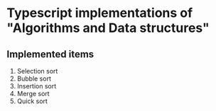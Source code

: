 # Typescript implementations of "Algorithms and Data structures"

## Implemented items

1.  Selection sort
2.  Bubble sort
3.  Insertion sort
4.  Merge sort
5.  Quick sort

